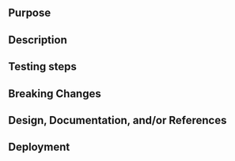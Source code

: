 ## Purpose

<!-- Why are we introducing this component? What is the story/background for it? -->

## Description

<!--What does this component do? Where is the component expected to be used outside of this component library? -->

## Testing steps

<!-- Do you have a happy path a user would run through to test this app or would help the reviewer get started bug testing -->

## Breaking Changes

<!-- Are there any changes to be aware of that would break current production build? -->

## Design, Documentation, and/or References

<!-- What original designs are associated with this component? Where can we get more insights about this change? (Tickets, wiki pages or links to other places/docs -- no private/internal links please) -->

## Deployment

<!-- (Optional) Are there any deployment-related tasks, concerns or risks we should be mindful of? -->
